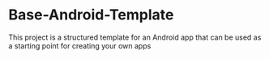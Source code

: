# Base-Android-Template
This project is a structured template for an Android app that can be used as a starting point for creating your own apps
